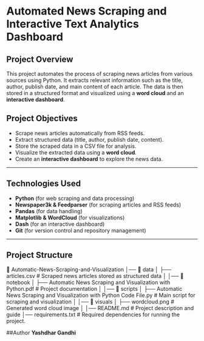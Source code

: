 # **Automated News Scraping and Interactive Text Analytics Dashboard**

## **Project Overview**
This project automates the process of scraping news articles from various sources using Python. It extracts relevant information such as the title, author, publish date, and main content of each article. The data is then stored in a structured format and visualized using a **word cloud** and an **interactive dashboard**.

## **Project Objectives**
- Scrape news articles automatically from RSS feeds.
- Extract structured data (title, author, publish date, content).
- Store the scraped data in a CSV file for analysis.
- Visualize the extracted data using a **word cloud**.
- Create an **interactive dashboard** to explore the news data.

---

## **Technologies Used**
- **Python** (for web scraping and data processing)
- **Newspaper3k & Feedparser** (for scraping articles and RSS feeds)
- **Pandas** (for data handling)
- **Matplotlib & WordCloud** (for visualizations)
- **Dash** (for an interactive dashboard)
- **Git** (for version control and repository management)

---

## **Project Structure**
📂 Automatic-News-Scraping-and-Visualization │── 📂 data │ ├── articles.csv # Scraped news articles stored as structured data │ │── 📂 notebook │ ├── Automatic News Scraping and Visualization with Python.pdf # Project documentation │ │── 📂 scripts │ ├── Automatic News Scraping and Visualization with Python Code File.py # Main script for scraping and visualization │ │── 📂 visuals │ ├── wordcloud.png # Generated word cloud image │ │── README.md # Project description and guide │── requirements.txt # Required dependencies for running the project. 

##Author
**Yashdhar Gandhi**
